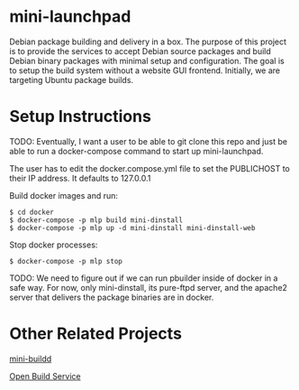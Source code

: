 # mini-launchpad

Debian package building and delivery in a box. The purpose of this project is
to provide the services to accept Debian source packages and build Debian
binary packages with minimal setup and configuration. The goal is to setup the
build system without a website GUI frontend. Initially, we are targeting Ubuntu
package builds.

# Setup Instructions

TODO: Eventually, I want a user to be able to git clone this repo and just be
able to run a docker-compose command to start up mini-launchpad.

The user has to edit the docker.compose.yml file to set the PUBLICHOST to their
IP address. It defaults to 127.0.0.1

Build docker images and run:

    $ cd docker
    $ docker-compose -p mlp build mini-dinstall
    $ docker-compose -p mlp up -d mini-dinstall mini-dinstall-web
    
Stop docker processes:

    $ docker-compose -p mlp stop

TODO: We need to figure out if we can run pbuilder inside of docker in a safe
way. For now, only mini-dinstall, its pure-ftpd server, and the apache2 server
that delivers the package binaries are in docker.

# Other Related Projects

[mini-buildd](http://mini-buildd.installiert.net/)

[Open Build Service](http://openbuildservice.org/)
